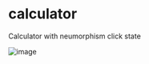 # calculator
Calculator with neumorphism click state

![image](https://github.com/kayleyvu/calculator/assets/136641247/3e9d7772-7305-4f63-b076-c9148d66ff89)


